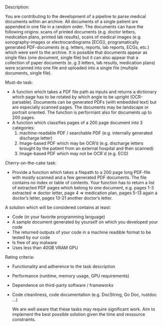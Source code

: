 Description:

You are contributing to the development of a pipeline to parse medical documents within an archive. All documents of a single patient are appended in one file in a random order. The documents can have the following origins: scans of printed documents (e.g. doctor letters, medication plans, printed lab results), scans of medical images (e.g. sonography-images or electrocardiograms [ECG]), programatically generated PDF-documents (e.g. letters, reports, lab reports, ECGs,  etc.) which were sent to the archive. It is possible that documents appear as single files (one document, single file) but it can also appear that a collection of paper documents (e..g 3 letters, lab results, medication plans) were scanned into one file and uploaded into a single file (multiple documents, single file).

Must-do task:
  - A function which takes a PDF file path as inputs and returns a dictionary which page has to be rotated by which angle to be upright (OCR-parsable). Documents can be generated PDFs (with embedded text) but are especially scanned pages. The documents may be landscape or portrait oriented.  The function is performant also for documents up to 200 pages.
  - A function which classifies pages of a 200 page document into 3 categories:
    1. machine-readable PDF / searchable PDF (e.g. internally generated discharge letter)
    2. Image-based PDF which may be OCR’d (e.g. discharge letters brought by the patient from an external hospital and then scanned)
    3. Image-based PDF which may not be OCR`d (e.g. ECG)
       
Cherry-on-the-cake task:
  - Provide a function which takes a filepath to a 200 page long PDF-file with mostly scanned and a few generated PDF documents. The file contains no index or table of contents. Your function has to return a list of extracted PDF pages which belong to one document, e.g. pages 1-3 extracted ⇒ doctor letter, page 4 ⇒ medication plan, pages 5-13 again a doctor’s letter, pages 13-21 another doctor’s letter.

A solution which will be considered contains at least:
  - Code (in your favorite programming language)
  - A sample document generated by yourself on which you developed your code
  - The returned outputs of your code in a machine readible format to be tested by our code
  - Is free of any malware
  - Uses less than 40GB VRAM GPU

Rating criteria:
- Functionality and adherence to the task description
- Performance (runtime, memory usage, GPU requirements)
- Dependence on third-party software / frameworks
- Code cleanliness, code documentation (e.g. DocString, Go Doc, rustdoc …)

  We are well aware that these tasks may require significant work. Aim to implement the best possible solution given the time and ressource constraints. 
